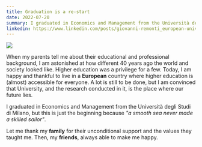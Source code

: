 ```yaml
---
title: Graduation is a re-start
date: 2022-07-20
summary: I graduated in Economics and Management from the Università degli Studi di Milano, but this is just the beginning because "a smooth sea never made a skilled sailor".
linkedin: https://www.linkedin.com/posts/giovanni-remonti_european-university-research-activity-6956164148883849216-xDOd
---
```


<div class="img-container">
    <img src="https://res.cloudinary.com/giospic/image/upload/f_auto,q_auto/v1662109187/images/graduation.jpg" style="max-width:70%"/>
</div>

When my parents tell me about their educational and professional background, I am astonished at how different 40 years ago the world and society looked like. Higher education was a privilege for a few. Today, I am happy and thankful to live in a **European** country where higher education is (almost) accessible for everyone. A lot is still to be done, but I am convinced that University, and the research conducted in it, is the place where our future lies.

I graduated in Economics and Management from the Università degli Studi di Milano, but this is just the beginning because _"a smooth sea never made a skilled sailor"_.

Let me thank my **family** for their unconditional support and the values they taught me. Then, my **friends**, always able to make me happy.